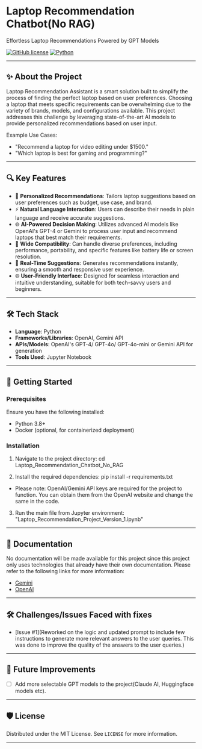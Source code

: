 # Laptop Recommendation Chatbot(No RAG)
Effortless Laptop Recommendations Powered by GPT Models

[![GitHub license](https://img.shields.io/badge/license-MIT-blue.svg)](LICENSE)
[![Python](https://img.shields.io/badge/python-3.8%2B-brightgreen.svg)](https://www.python.org/)

---

## ✨ About the Project
Laptop Recommendation Assistant is a smart solution built to simplify the process of finding the perfect laptop based on user preferences. Choosing a laptop that meets specific requirements can be overwhelming due to the variety of brands, models, and configurations available. This project addresses this challenge by leveraging state-of-the-art AI models to provide personalized recommendations based on user input.

Example Use Cases:
- "Recommend a laptop for video editing under $1500."
- "Which laptop is best for gaming and programming?"

---

## 🔍 Key Features
- 🌟 **Personalized Recommendations**: Tailors laptop suggestions based on user preferences such as budget, use case, and brand.
- ⚡ **Natural Language Interaction**: Users can describe their needs in plain language and receive accurate suggestions.
- 🌐 **AI-Powered Decision Making**: Utilizes advanced AI models like OpenAI's GPT-4 or Gemini to process user input and recommend laptops that best match their requirements.
- 🌟 **Wide Compatibility**: Can handle diverse preferences, including performance, portability, and specific features like battery life or screen resolution.
- 🤖 **Real-Time Suggestions**: Generates recommendations instantly, ensuring a smooth and responsive user experience.
- 🌐 **User-Friendly Interface**: Designed for seamless interaction and intuitive understanding, suitable for both tech-savvy users and beginners.

---

## 🛠️ Tech Stack
- **Language**: Python
- **Frameworks/Libraries**: OpenAI, Gemini API
- **APIs/Models**: OpenAI's GPT-4/ GPT-4o/ GPT-4o-mini or Gemini API for generation
- **Tools Used**: Jupyter Notebook


---

## 🚀 Getting Started

### Prerequisites
Ensure you have the following installed:
- Python 3.8+
- Docker (optional, for containerized deployment)

### Installation

1. Navigate to the project directory:
cd Laptop_Recommendation_Chatbot_No_RAG

2. Install the required dependencies:
pip install -r requirements.txt

- Please note: OpenAI/Gemini API keys are required for the project to function. You can obtain them from the OpenAI website and change the same in the code.

3. Run the main file from Jupyter environment:
"Laptop_Recommendation_Project_Version_1.ipynb"

---

## 📖 Documentation
No documentation will be made available for this project since this project only uses technologies that already have their own documentation. Please refer to the following links for more information:
- [Gemini](https://ai.google.dev/gemini-api/docs/models/gemini)
- [OpenAI](https://platform.openai.com/docs/)

---

## 🛠️ Challenges/Issues Faced with fixes
- [Issue #1](Reworked on the logic and updated prompt to include few instructions to generate more relevant answers to the user queries. This was done to improve the quality of the answers to the user queries.)

---

## 🌟 Future Improvements
- [ ] Add more selectable GPT models to the project(Claude AI, Huggingface models etc).

---

## 🛡️ License
Distributed under the MIT License. See `LICENSE` for more information.

---
